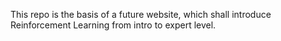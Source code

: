 This repo is the basis of a future website, which shall introduce Reinforcement Learning from intro to expert level.


